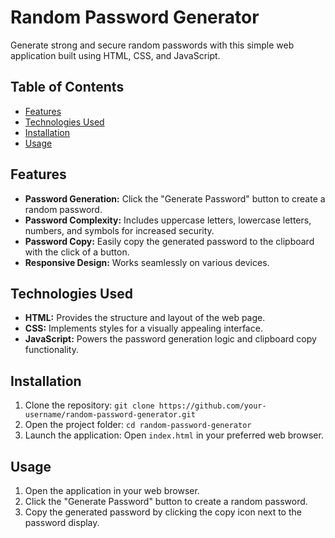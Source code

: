 # Random Password Generator

Generate strong and secure random passwords with this simple web application built using HTML, CSS, and JavaScript.

## Table of Contents
- [Features](#features)
- [Technologies Used](#technologies-used)
- [Installation](#installation)
- [Usage](#usage)


## Features
- **Password Generation:** Click the "Generate Password" button to create a random password.
- **Password Complexity:** Includes uppercase letters, lowercase letters, numbers, and symbols for increased security.
- **Password Copy:** Easily copy the generated password to the clipboard with the click of a button.
- **Responsive Design:** Works seamlessly on various devices.

## Technologies Used

- **HTML:** Provides the structure and layout of the web page.
- **CSS:** Implements styles for a visually appealing interface.
- **JavaScript:** Powers the password generation logic and clipboard copy functionality.

## Installation
1. Clone the repository: `git clone https://github.com/your-username/random-password-generator.git`
2. Open the project folder: `cd random-password-generator`
3. Launch the application: Open `index.html` in your preferred web browser.

## Usage
1. Open the application in your web browser.
2. Click the "Generate Password" button to create a random password.
3. Copy the generated password by clicking the copy icon next to the password display.


